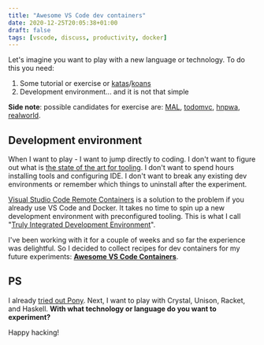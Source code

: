 ```yaml
---
title: "Awesome VS Code dev containers"
date: 2020-12-25T20:05:38+01:00
draft: false
tags: [vscode, discuss, productivity, docker]
---
```


Let's imagine you want to play with a new language or technology. To do this you need:

1. Some tutorial or exercise or [katas](https://www.codewars.com/)/[koans](http://www.rubykoans.com/)
2. Development environment... and it is not that simple

**Side note**: possible candidates for exercise are: [MAL](https://github.com/kanaka/mal), [todomvc](http://todomvc.com/), [hnpwa](https://hnpwa.com/), [realworld](https://github.com/gothinkster/realworld).

## Development environment

When I want to play - I want to jump directly to coding. I don't want to figure out what is [the state of the art for tooling](https://dev.to/stereobooster/what-do-you-use-for-python-development-4706). I don't want to spend hours installing tools and configuring IDE. I don't want to break any existing dev environments or remember which things to uninstall after the experiment.

[Visual Studio Code Remote Containers](https://marketplace.visualstudio.com/items?itemName=ms-vscode-remote.remote-containers) is a solution to the problem if you already use VS Code and Docker. It takes no time to spin up a new development environment with preconfigured tooling. This is what I call "[Truly Integrated Development Environment](/posts/truly-integrated-development-environment/)".

I've been working with it for a couple of weeks and so far the experience was delightful. So I decided to collect recipes for dev containers for my future experiments: **[Awesome VS Code Containers](https://github.com/stereobooster/awesome-vscode-dev-containers)**.

## PS

I already [tried out Pony](https://github.com/stereobooster/pony-lisp). Next, I want to play with Crystal, Unison, Racket, and Haskell. **With what technology or language do you want to experiment?**

Happy hacking!
